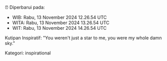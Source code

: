 ⏰ Diperbarui pada:
- WIB: Rabu, 13 November 2024 12.26.54 UTC
- WITA: Rabu, 13 November 2024 13.26.54 UTC
- WIT: Rabu, 13 November 2024 14.26.54 UTC

Kutipan Inspiratif:
"You weren't just a star to me, you were my whole damn sky."


Kategori: inspirational

